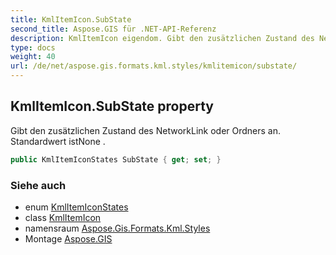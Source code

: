 ```yaml
---
title: KmlItemIcon.SubState
second_title: Aspose.GIS für .NET-API-Referenz
description: KmlItemIcon eigendom. Gibt den zusätzlichen Zustand des NetworkLink oder Ordners an. Standardwert istNone .
type: docs
weight: 40
url: /de/net/aspose.gis.formats.kml.styles/kmlitemicon/substate/
---
```

## KmlItemIcon.SubState property

Gibt den zusätzlichen Zustand des NetworkLink oder Ordners an. Standardwert istNone .

```csharp
public KmlItemIconStates SubState { get; set; }
```

### Siehe auch

* enum [KmlItemIconStates](../../kmlitemiconstates/)
* class [KmlItemIcon](../)
* namensraum [Aspose.Gis.Formats.Kml.Styles](../../kmlitemicon/)
* Montage [Aspose.GIS](../../../)


